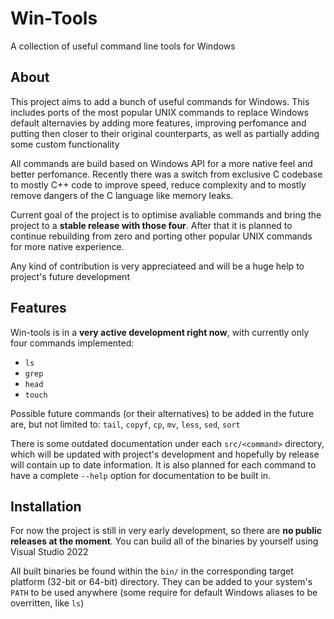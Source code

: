 # Win-Tools

A collection of useful command line tools for Windows

## About

This project aims to add a bunch of useful commands for Windows. This includes ports of the most
popular UNIX commands to replace Windows default alternavies by adding more features, improving
perfomance and putting then closer to their original counterparts, as well as partially adding
some custom functionality

All commands are build based on Windows API for a more native feel and better perfomance. Recently
there was a switch from exclusive C codebase to mostly C++ code to improve speed, reduce complexity
and to mostly remove dangers of the C language like memory leaks. 

Current goal of the project is to optimise avaliable commands and bring the project to
a **stable release with those four**. After that it is planned to continue rebuilding from zero and
porting other popular UNIX commands for more native experience.

Any kind of contribution is very appreciateed and will be a huge help to project's future development

## Features

Win-tools is in a **very active development right now**, with currently only four commands implemented:
- `ls`
- `grep`
- `head`
- `touch`

Possible future commands (or their alternatives) to be added in the future are, but not limited to:
`tail`, `copyf`, `cp`, `mv`, `less`, `sed`, `sort`

There is some outdated documentation under each `src/<command>` directory, which will be updated
with project's development and hopefully by release will contain up to date information. It is also
planned for each command to have a complete `--help` option for documentation to be built in.

## Installation

For now the project is still in very early development, so there are **no public releases at the moment**.
You can build all of the binaries by yourself using Visual Studio 2022

All built binaries be found within the `bin/` in the corresponding target platform (32-bit or 64-bit)
directory. They can be added to your system's `PATH` to be used anywhere (some require for default Windows
aliases to be overritten, like `ls`)
